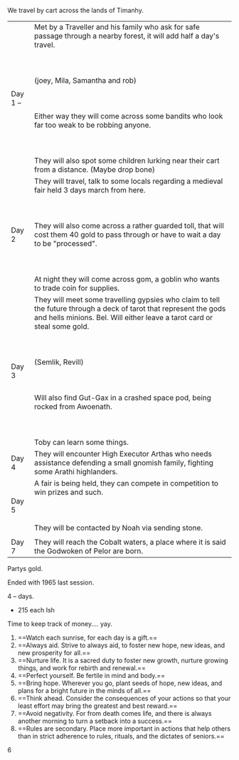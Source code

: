 We travel by cart across the lands of Timanhy.
 
|   |   |
|---|---|
|Day 1 –|Met by a Traveller and his family who ask for safe passage through a nearby forest, it will add half a day's travel.<br><br>  <br><br>(joey, Mila, Samantha and rob)<br><br>  <br><br>Either way they will come across some bandits who look far too weak to be robbing anyone.<br><br>  <br><br>They will also spot some children lurking near their cart from a distance. (Maybe drop bone)|
|Day 2|They will travel, talk to some locals regarding a medieval fair held 3 days march from here.<br><br>  <br><br>They will also come across a rather guarded toll, that will cost them 40 gold to pass through or have to wait a day to be "processed".<br><br>  <br><br>At night they will come across gom, a goblin who wants to trade coin for supplies.|
|Day 3|They will meet some travelling gypsies who claim to tell the future through a deck of tarot that represent the gods and hells minions. Bel. Will either leave a tarot card or steal some gold.<br><br>  <br><br>(Semlik, Revill)<br><br>  <br><br>Will also find Gut-Gax in a crashed space pod, being rocked from Awoenath.<br><br>  <br><br>Toby can learn some things.|
|Day 4|They will encounter High Executor Arthas who needs assistance defending a small gnomish family, fighting some Arathi highlanders.|
|Day 5|A fair is being held, they can compete in competition to win prizes and such.<br><br>  <br><br>They will be contacted by Noah via sending stone.|
|||
|Day 7|They will reach the Cobalt waters, a place where it is said the Godwoken of Pelor are born.|
   

Partys gold.
 
Ended with 1965 last session.
 
4 – days.
 
- 215 each Ish
 
Time to keep track of money.... yay.
 
1. ==Watch each sunrise, for each day is a gift.==
2. ==Always aid. Strive to always aid, to foster new hope, new ideas, and new prosperity for all.==
3. ==Nurture life. It is a sacred duty to foster new growth, nurture growing things, and work for rebirth and renewal.==
4. ==Perfect yourself. Be fertile in mind and body.==
5. ==Bring hope. Wherever you go, plant seeds of hope, new ideas, and plans for a bright future in the minds of all.==
6. ==Think ahead. Consider the consequences of your actions so that your least effort may bring the greatest and best reward.==
7. ==Avoid negativity. For from death comes life, and there is always another morning to turn a setback into a success.==
8. ==Rules are secondary. Place more important in actions that help others than in strict adherence to rules, rituals, and the dictates of seniors.==
   

6